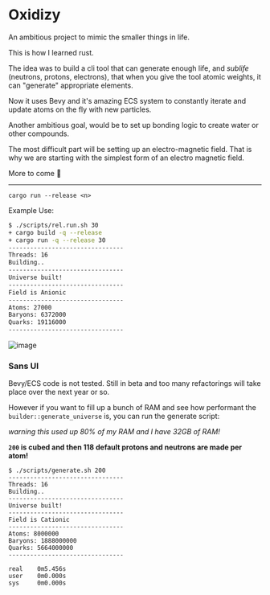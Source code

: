 # Oxidizy

An ambitious project to mimic the smaller things in life.

This is how I learned rust.

The idea was to build a cli tool that can generate enough life, and _sublife_ (neutrons, protons, electrons), that when you give the tool atomic weights, it can "generate" appropriate elements.

Now it uses Bevy and it's amazing ECS system to constantly iterate and update atoms on the fly with new particles.

Another ambitious goal, would be to set up bonding logic to create water or other compounds.

The most difficult part will be setting up an electro-magnetic field. That is why we are starting with the simplest form of an electro magnetic field.

More to come :rocket:

---

`cargo run --release <n>`

Example Use:

```bash
$ ./scripts/rel.run.sh 30
+ cargo build -q --release
+ cargo run -q --release 30
--------------------------------
Threads: 16
Building..
--------------------------------
Universe built!
--------------------------------
Field is Anionic
--------------------------------
Atoms: 27000
Baryons: 6372000
Quarks: 19116000
--------------------------------
```

![image](https://user-images.githubusercontent.com/9837366/99208853-dce09380-277e-11eb-88be-e07d2044b10c.png)

### Sans UI

Bevy/ECS code is not tested. Still in beta and too many refactorings will take place over the next year or so.

However if you want to fill up a bunch of RAM and see how performant the `builder::generate_universe` is, you can run the generate script:

_warning this used up 80% of my RAM and I have 32GB of RAM!_

**`200` is cubed and then 118 default protons and neutrons are made per atom!**

```
$ ./scripts/generate.sh 200
--------------------------------
Threads: 16
Building..
--------------------------------
Universe built!
--------------------------------
Field is Cationic
--------------------------------
Atoms: 8000000
Baryons: 1888000000
Quarks: 5664000000
--------------------------------

real    0m5.456s
user    0m0.000s
sys     0m0.000s
```
